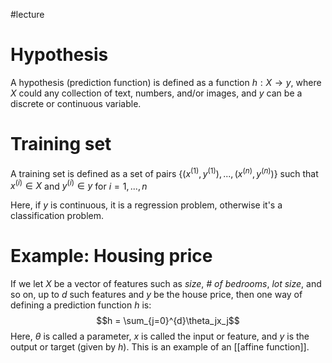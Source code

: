#lecture
# Hypothesis
A hypothesis (prediction function) is defined as a function $h: X \rightarrow y$, where $X$ could any collection of text, numbers, and/or images, and $y$ can be a discrete or continuous variable.
# Training set
A training set is defined as a set of pairs $\{(x^{(1)}, y^{(1)}), ..., (x^{(n)}, y^{(n)})\}$ such that $x^{(i)} \in X$ and $y^{(i)} \in y$ for $i = 1,...,n$

Here, if $y$ is continuous, it is a regression problem, otherwise it's a classification problem.
# Example: Housing price
If we let $X$ be a vector of features such as *size*, *# of bedrooms*, *lot size*, and so on, up to $d$ such features and $y$ be the house price, then one way of defining a prediction function $h$ is: $$h = \sum_{j=0}^{d}\theta_jx_j$$
Here, $\theta$ is called a parameter, $x$ is called the input or feature, and $y$ is the output or target (given by $h$). This is an example of an [[affine function]].